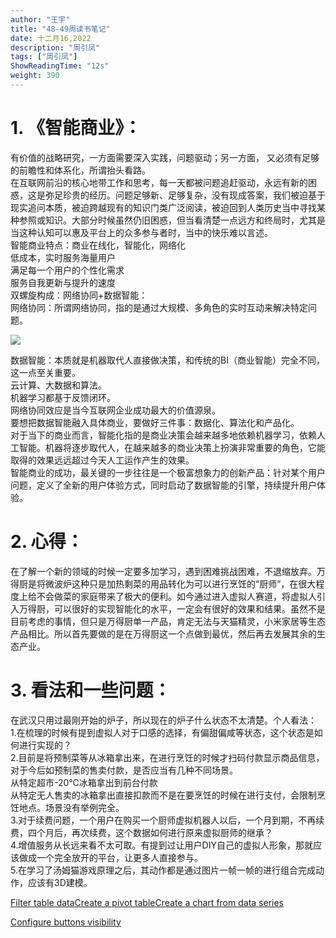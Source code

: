 ```yaml
---
author: "王宇"
title: "48-49周读书笔记"
date: 十二月16,2022
description: "周引凤"
tags: ["周引凤"]
ShowReadingTime: "12s"
weight: 390
---
```

1\. 《智能商业》：
===========

有价值的战略研究，一方面需要深入实践，问题驱动；另一方面， 又必须有足够的前瞻性和体系化，所谓抬头看路。  
在互联网前沿的核心地带工作和思考，每一天都被问题追赶驱动，永远有新的困惑，这是弥足珍贵的经历。问题足够新、足够复杂，没有现成答案，我们被迫基于现实追问本质，被迫跨越现有的知识门类广泛阅读，被迫回到人类历史当中寻找某种参照或知识。大部分时候虽然仍旧困惑，但当看清楚一点远方和终局时，尤其是当这种认知可以惠及平台上的众多参与者时，当中的快乐难以言述。  
智能商业特点：商业在线化，智能化，网络化  
低成本，实时服务海量用户  
满足每一个用户的个性化需求  
服务自我更新与提升的速度  
双螺旋构成：网络协同+数据智能：  
网络协同：所谓网络协同，指的是通过大规模、多角色的实时互动来解决特定问题。

![](/download/attachments/91146557/%E5%9B%BE%E7%89%871.png?version=1&modificationDate=1671065306080&api=v2)

数据智能：本质就是机器取代人直接做决策，和传统的BI（商业智能）完全不同，这一点至关重要。  
云计算、大数据和算法。  
机器学习都基于反馈闭环。  
网络协同效应是当今互联网企业成功最大的价值源泉。  
要想把数据智能融入具体商业，要做好三件事：数据化、算法化和产品化。  
对于当下的商业而言，智能化指的是商业决策会越来越多地依赖机器学习，依赖人工智能。机器将逐步取代人，在越来越多的商业决策上扮演非常重要的角色，它能取得的效果远远超过今天人工运作产生的效果。  
智能商业的成功，最关键的一步往往是一个极富想象力的创新产品：针对某个用户问题，定义了全新的用户体验方式，同时启动了数据智能的引擎，持续提升用户体验。

  

2\. 心得：
=======

在了解一个新的领域的时候一定要多加学习，遇到困难挑战困难，不退缩放弃。万得厨是将微波炉这种只是加热剩菜的用品转化为可以进行烹饪的“厨师”，在很大程度上给不会做菜的家庭带来了极大的便利。如今通过进入虚拟人赛道，将虚拟人引入万得厨，可以很好的实现智能化的水平，一定会有很好的效果和结果。虽然不是目前考虑的事情，但只是万得厨单一产品，肯定无法与天猫精灵，小米家居等生态产品相比。所以首先要做的是在万得厨这一个点做到最优，然后再去发展其余的生态产业。

3\. 看法和一些问题：
============

在武汉只用过最刚开始的炉子，所以现在的炉子什么状态不太清楚。个人看法：  
1.在梳理的时候有提到虚拟人对于口感的选择，有偏甜偏咸等状态，这个状态是如何进行实现的？  
2.目前是将预制菜等从冰箱拿出来，在进行烹饪的时候才扫码付款显示商品信息，对于今后如预制菜的售卖付款，是否应当有几种不同场景。  
从特定超市-20℃冰箱拿出到前台付款  
从特定无人售卖的冰箱拿出直接扣款而不是在要烹饪的时候在进行支付，会限制烹饪地点。场景没有举例完全。  
3.对于续费问题，一个用户在购买一个厨师虚拟机器人以后，一个月到期，不再续费，四个月后，再次续费，这个数据如何进行原来虚拟厨师的继承？  
4.增值服务从长远来看不太可取。有提到过让用户DIY自己的虚拟人形象，那就应该做成一个完全放开的平台，让更多人直接参与。  
5.在学习了汤姆猫游戏原理之后，其动作都是通过图片一帧一帧的进行组合完成动作，应该有3D建模。

  

[Filter table data](#)[Create a pivot table](#)[Create a chart from data series](#)

[Configure buttons visibility](/users/tfac-settings.action)